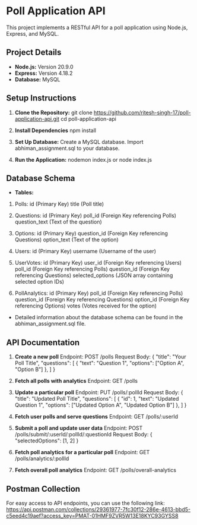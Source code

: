 # Poll Application API

This project implements a RESTful API for a poll application using Node.js, Express, and MySQL.

## Project Details

- **Node.js:** Version 20.9.0
- **Express:** Version 4.18.2
- **Database:** MySQL

## Setup Instructions

1. **Clone the Repository:**
   git clone https://github.com/ritesh-singh-17/poll-application-api.git
   cd poll-application-api

2. **Install Dependencies**
   npm install

3. **Set Up Database:**
   Create a MySQL database.
   Import abhiman_assignment.sql to your database.

4. **Run the Application:**
   nodemon index.js or node index.js

## Database Schema

- **Tables:**

1. Polls:
   id (Primary Key)
   title (Poll title)

2. Questions:
   id (Primary Key)
   poll_id (Foreign Key referencing Polls)
   question_text (Text of the question)

3. Options:
   id (Primary Key)
   question_id (Foreign Key referencing Questions)
   option_text (Text of the option)

4. Users:
   id (Primary Key)
   username (Username of the user)

5. UserVotes:
   id (Primary Key)
   user_id (Foreign Key referencing Users)
   poll_id (Foreign Key referencing Polls)
   question_id (Foreign Key referencing Questions)
   selected_options (JSON array containing selected option IDs)

6. PollAnalytics:
   id (Primary Key)
   poll_id (Foreign Key referencing Polls)
   question_id (Foreign Key referencing Questions)
   option_id (Foreign Key referencing Options)
   votes (Votes received for the option)

- Detailed information about the database schema can be found in the abhiman_assignment.sql file.


## API Documentation


1. **Create a new poll**
Endpoint: POST /polls
Request Body:
    {
        "title": "Your Poll Title",
        "questions": [
            {
                "text": "Question 1",
                "options": ["Option A", "Option B"]
            },
        ]
    }

2. **Fetch all polls with analytics**
Endpoint: GET /polls

3. **Update a particular poll**
Endpoint: PUT /polls/:pollId
Request Body:
    {
        "title": "Updated Poll Title",
        "questions": [
            {
                "id": 1,
                "text": "Updated Question 1",
                "options": ["Updated Option A", "Updated Option B"]
            },
        ]
    }

4. **Fetch user polls and serve questions**
Endpoint: GET /polls/:userId

5. **Submit a poll and update user data**
Endpoint: POST /polls/submit/:userId/:pollId/:questionId
Request Body:
    {
        "selectedOptions": [1, 2]
    }

6. **Fetch poll analytics for a particular poll**
Endpoint: GET /polls/analytics/:pollId

7. **Fetch overall poll analytics**
Endpoint: GET /polls/overall-analytics


## Postman Collection
For easy access to API endpoints, you can use the following link:
https://api.postman.com/collections/29361977-7fc30f12-286e-4613-bbd5-c5eed4c19aef?access_key=PMAT-01HMF9ZVR5W13E18KYC93GYSS8